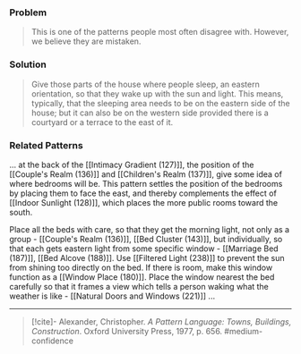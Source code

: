 ### Problem
>This is one of the patterns people most often disagree with. However, we believe they are mistaken.

### Solution
>Give those parts of the house where people sleep, an eastern orientation, so that they wake up with the sun and light. This means, typically, that the sleeping area needs to be on the eastern side of the house; but it can also be on the western side provided there is a courtyard or a terrace to the east of it.

### Related Patterns
... at the back of the [[Intimacy Gradient (127)]], the position of the [[Couple's Realm (136)]] and [[Children's Realm (137)]], give some idea of where bedrooms will be. This pattern settles the position of the bedrooms by placing them to face the east, and thereby complements the effect of [[Indoor Sunlight (128)]], which places the more public rooms toward the south.

Place all the beds with care, so that they get the morning light, not only as a group - [[Couple's Realm (136)]], [[Bed Cluster (143)]], but individually, so that each gets eastern light from some specific window - [[Marriage Bed (187)]], [[Bed Alcove (188)]]. Use [[Filtered Light (238)]] to prevent the sun from shining too directly on the bed. If there is room, make this window function as a [[Window Place (180)]]. Place the window nearest the bed carefully so that it frames a view which tells a person waking what the weather is like - [[Natural Doors and Windows (221)]] ...

---

> [!cite]- Alexander, Christopher. _A Pattern Language: Towns, Buildings, Construction_. Oxford University Press, 1977, p. 656.
> #medium-confidence 